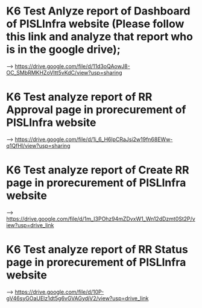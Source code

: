 # K6 Test Anlyze report of Dashboard of PISLInfra website (Please follow this link and analyze that report who is in the google drive);
--> https://drive.google.com/file/d/11d3oQAowJ8-OC_SMbRMKHZoVItt5vKdC/view?usp=sharing

# K6 Test analyze report of RR Approval page in prorecurement of PISLInfra website
--> https://drive.google.com/file/d/1i_6_H6lpCRaJsi2w19fn68EWw-q1QfHl/view?usp=sharing

# K6 Test analyze report of Create RR page in prorecurement of PISLInfra website
--> https://drive.google.com/file/d/1m_I3POhz94mZDvxW1_Wn12dDzmt0St2P/view?usp=drive_link

# K6 Test analyze report of RR Status page in prorecurement of PISLInfra website
--> https://drive.google.com/file/d/10P-gV46syGOaUElz1dt5g6vGVAGydjV2/view?usp=drive_link
